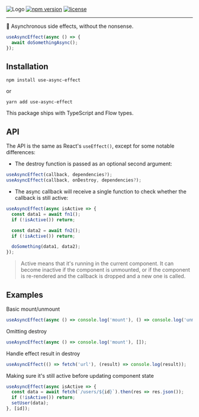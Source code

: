 ![Logo](https://raw.githubusercontent.com/rauldeheer/use-async-effect/master/logo.svg?sanitize=true)
[![npm version](https://badge.fury.io/js/use-async-effect.svg)](https://www.npmjs.com/package/use-async-effect)
[![license](https://badgen.net/npm/license/use-async-effect)](./LICENSE)

---

:running: Asynchronous side effects, without the nonsense.

```javascript
useAsyncEffect(async () => {
  await doSomethingAsync();
});
```

## Installation

```
npm install use-async-effect
```
or
```
yarn add use-async-effect
```

This package ships with TypeScript and Flow types.

## API

The API is the same as React's `useEffect()`, except for some notable differences:

- The destroy function is passed as an optional second argument:

```javascript
useAsyncEffect(callback, dependencies?);
useAsyncEffect(callback, onDestroy, dependencies?);
```

- The async callback will receive a single function to check whether the callback is still active:

```javascript
useAsyncEffect(async isActive => {
  const data1 = await fn1();
  if (!isActive()) return;

  const data2 = await fn2();
  if (!isActive()) return;

  doSomething(data1, data2);
});
```

> Active means that it's running in the current component. It can become inactive if the component is unmounted, or if the component is re-rendered and the callback is dropped and a new one is called.

## Examples

Basic mount/unmount
```javascript
useAsyncEffect(async () => console.log('mount'), () => console.log('unmount'), []);
```

Omitting destroy
```javascript
useAsyncEffect(async () => console.log('mount'), []);
```

Handle effect result in destroy
```javascript
useAsyncEffect(() => fetch('url'), (result) => console.log(result));
```

Making sure it's still active before updating component state
```javascript
useAsyncEffect(async isActive => {
  const data = await fetch(`/users/${id}`).then(res => res.json());
  if (!isActive()) return;
  setUser(data);
}, [id]);
```
